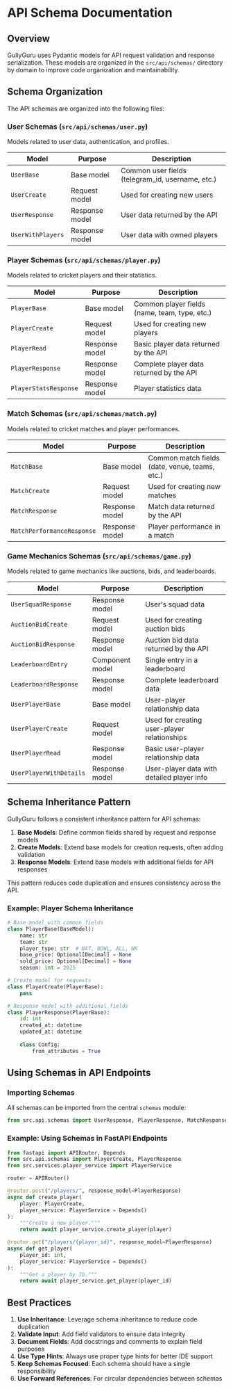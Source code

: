 # API Schema Documentation

## Overview

GullyGuru uses Pydantic models for API request validation and response serialization. These models are organized in the `src/api/schemas/` directory by domain to improve code organization and maintainability.

## Schema Organization

The API schemas are organized into the following files:

### User Schemas (`src/api/schemas/user.py`)

Models related to user data, authentication, and profiles.

| Model | Purpose | Description |
|-------|---------|-------------|
| `UserBase` | Base model | Common user fields (telegram_id, username, etc.) |
| `UserCreate` | Request model | Used for creating new users |
| `UserResponse` | Response model | User data returned by the API |
| `UserWithPlayers` | Response model | User data with owned players |

### Player Schemas (`src/api/schemas/player.py`)

Models related to cricket players and their statistics.

| Model | Purpose | Description |
|-------|---------|-------------|
| `PlayerBase` | Base model | Common player fields (name, team, type, etc.) |
| `PlayerCreate` | Request model | Used for creating new players |
| `PlayerRead` | Response model | Basic player data returned by the API |
| `PlayerResponse` | Response model | Complete player data returned by the API |
| `PlayerStatsResponse` | Response model | Player statistics data |

### Match Schemas (`src/api/schemas/match.py`)

Models related to cricket matches and player performances.

| Model | Purpose | Description |
|-------|---------|-------------|
| `MatchBase` | Base model | Common match fields (date, venue, teams, etc.) |
| `MatchCreate` | Request model | Used for creating new matches |
| `MatchResponse` | Response model | Match data returned by the API |
| `MatchPerformanceResponse` | Response model | Player performance in a match |

### Game Mechanics Schemas (`src/api/schemas/game.py`)

Models related to game mechanics like auctions, bids, and leaderboards.

| Model | Purpose | Description |
|-------|---------|-------------|
| `UserSquadResponse` | Response model | User's squad data |
| `AuctionBidCreate` | Request model | Used for creating auction bids |
| `AuctionBidResponse` | Response model | Auction bid data returned by the API |
| `LeaderboardEntry` | Component model | Single entry in a leaderboard |
| `LeaderboardResponse` | Response model | Complete leaderboard data |
| `UserPlayerBase` | Base model | User-player relationship data |
| `UserPlayerCreate` | Request model | Used for creating user-player relationships |
| `UserPlayerRead` | Response model | Basic user-player relationship data |
| `UserPlayerWithDetails` | Response model | User-player data with detailed player info |

## Schema Inheritance Pattern

GullyGuru follows a consistent inheritance pattern for API schemas:

1. **Base Models**: Define common fields shared by request and response models
2. **Create Models**: Extend base models for creation requests, often adding validation
3. **Response Models**: Extend base models with additional fields for API responses

This pattern reduces code duplication and ensures consistency across the API.

### Example: Player Schema Inheritance

```python
# Base model with common fields
class PlayerBase(BaseModel):
    name: str
    team: str
    player_type: str  # BAT, BOWL, ALL, WK
    base_price: Optional[Decimal] = None
    sold_price: Optional[Decimal] = None
    season: int = 2025

# Create model for requests
class PlayerCreate(PlayerBase):
    pass

# Response model with additional fields
class PlayerResponse(PlayerBase):
    id: int
    created_at: datetime
    updated_at: datetime
    
    class Config:
        from_attributes = True
```

## Using Schemas in API Endpoints

### Importing Schemas

All schemas can be imported from the central `schemas` module:

```python
from src.api.schemas import UserResponse, PlayerResponse, MatchResponse
```

### Example: Using Schemas in FastAPI Endpoints

```python
from fastapi import APIRouter, Depends
from src.api.schemas import PlayerCreate, PlayerResponse
from src.services.player_service import PlayerService

router = APIRouter()

@router.post("/players/", response_model=PlayerResponse)
async def create_player(
    player: PlayerCreate,
    player_service: PlayerService = Depends()
):
    """Create a new player."""
    return await player_service.create_player(player)

@router.get("/players/{player_id}", response_model=PlayerResponse)
async def get_player(
    player_id: int,
    player_service: PlayerService = Depends()
):
    """Get a player by ID."""
    return await player_service.get_player(player_id)
```

## Best Practices

1. **Use Inheritance**: Leverage schema inheritance to reduce code duplication
2. **Validate Input**: Add field validators to ensure data integrity
3. **Document Fields**: Add docstrings and comments to explain field purposes
4. **Use Type Hints**: Always use proper type hints for better IDE support
5. **Keep Schemas Focused**: Each schema should have a single responsibility
6. **Use Forward References**: For circular dependencies between schemas 